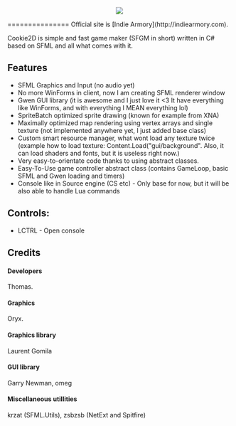 <p align="center">
<img src="https://raw2.github.com/eatenbrain/Cookie2D/master/Cookie2D/bin/Content/textures/gui/logo.png"/>
</p>
===============
Official site is [Indie Armory](http://indiearmory.com).

Cookie2D is simple and fast game maker (SFGM in short) written in C# based on SFML and all what comes with it.

Features
---------
* SFML Graphics and Input (no audio yet)
* No more WinForms in client, now I am creating SFML renderer window
* Gwen GUI library (it is awesome and I just love it <3 It have everything like WinForms, and with everything I MEAN everything lol)
* SpriteBatch optimized sprite drawing (known for example from XNA)
* Maximally optimized map rendering using vertex arrays and single texture (not implemented anywhere yet, I just added base class)
* Custom smart resource manager, what wont load any texture twice (example how to load texture: Content.Load<Texture>("gui/background". Also, it can load shaders and fonts, but it is useless right now.)
* Very easy-to-orientate code thanks to using abstract classes.
* Easy-To-Use game controller abstract class (contains GameLoop, basic SFML and Gwen loading and timers)
* Console like in Source engine (CS etc) - Only base for now, but it will be also able to handle Lua commands

Controls:
---------
* LCTRL - Open console

Credits
-------
#### Developers
Thomas.

#### Graphics
Oryx.

#### Graphics library
Laurent Gomila

#### GUI library
Garry Newman, omeg

#### Miscellaneous utillities
krzat (SFML.Utils), zsbzsb (NetExt and Spitfire)
